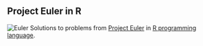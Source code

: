## Project Euler in R

![Euler](http://upload.wikimedia.org/wikipedia/commons/d/d7/Leonhard_Euler.jpg)
Solutions to problems from [Project Euler](http://projecteuler.net/) in [R programming language](http://www.r-project.org/).